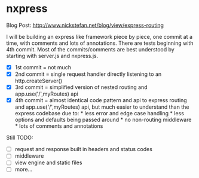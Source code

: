 # nxpress

Blog Post: http://www.nickstefan.net/blog/view/express-routing

I will be building an express like framework piece by piece, one commit at a time, with comments and lots of annotations. There are tests beginning with 4th commit. Most of the commits/comments are best understood by starting with server.js and nxpress.js.

- [x] 1st commit = not much
- [x] 2nd commit = single request handler directly listening to an http.createServer()
- [x] 3rd commit = simplified version of nested routing and app.use('/',myRoutes) api
- [x] 4th commit = almost identical code pattern and api to express routing and app.use('/',myRoutes) api, but much easier to understand than the express codebase due to:
	  * less error and edge case handling
	  * less options and defaults being passed around
	  * no non-routing middleware
	  * lots of comments and annotations

Still TODO:
- [ ] request and response built in headers and status codes
- [ ] middleware
- [ ] view engine and static files
- [ ] more...
